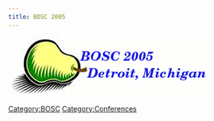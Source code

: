 ```yaml
---
title: BOSC 2005
---
```


![](Bosc-2005-logo.png "Bosc-2005-logo.png")

<Category:BOSC> <Category:Conferences>
